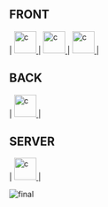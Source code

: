 FRONT
--------
| <a href="https://vuejs.org" target="_blank" rel="noreferrer"> <img src="https://www.svgrepo.com/show/354528/vue.svg" alt="c" width="40" height="40"/> </a>
| <a href="https://www.typescriptlang.org" target="_blank" rel="noreferrer"> <img src="https://www.svgrepo.com/show/303600/typescript-logo.svg" alt="c" width="40" height="40"/> </a>
| <a href="https://tailwindcss.com" target="_blank" rel="noreferrer"> <img src="https://www.svgrepo.com/show/374118/tailwind.svg" alt="c" width="40" height="40"/> </a>
|

BACK
--------
| <a href="https://tanstack.com/query/latest" target="_blank" rel="noreferrer"> <img src="https://svgmix.com/uploads/3d10f1-react-query.svg" alt="c" width="40" height="40"/> </a>
|

SERVER
--------
| <a href="https://nodejs.org/en" target="_blank" rel="noreferrer"> <img src="https://cdn.worldvectorlogo.com/logos/nodejs-icon.svg" alt="c" width="40" height="40"/> </a>
|

![final](https://github.com/axelvag/La_bonne_fourchette_reservation/assets/110343366/87b38f0d-f638-4830-ba0f-1ca2a97ba76f)
